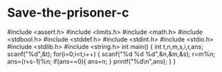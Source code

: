 # Save-the-prisoner-c
#include <assert.h>
#include <limits.h>
#include <math.h>
#include <stdbool.h>
#include <stddef.h>
#include <stdint.h>
#include <stdio.h>
#include <stdlib.h>
#include <string.h>
int main()
{
    int t,n,m,s,i,r,ans;
    scanf("%d",&t);
    for(i=0;i<t;i++)
    {
        scanf("%d %d %d",&n,&m,&s);
        r=m%n;
        ans=(r+s-1)%n;
        if(ans==0){
            ans=n;
        }
        printf("%d\n",ans);
    }
}

